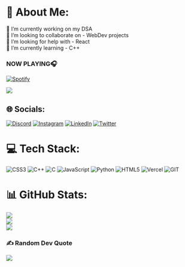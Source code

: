 # 💫 About Me:
🔭 I’m currently working on my DSA<br>👯 I’m looking to collaborate on - WebDev projects<br>🤝 I’m looking for help with -  React<br>🌱 I’m currently learning - C++

### NOW PLAYING🎧
[![Spotify](https://spotify-playing-bice.vercel.app/api/spotify)]([https://open.spotify.com/user/USER_NAME](https://open.spotify.com/user/31f2fkfehwh7pdmikfpcmaapi62m)https://open.spotify.com/user/31f2fkfehwh7pdmikfpcmaapi62m)

[![](https://visitcount.itsvg.in/api?id=shxbham&icon=0&color=0)](https://visitcount.itsvg.in)

## 🌐 Socials:
[![Discord](https://img.shields.io/badge/Discord-%237289DA.svg?logo=discord&logoColor=white)](https://discord.gg/shubhxm.) [![Instagram](https://img.shields.io/badge/Instagram-%23E4405F.svg?logo=Instagram&logoColor=white)](https://instagram.com/@shubhxm.undf) [![LinkedIn](https://img.shields.io/badge/LinkedIn-%230077B5.svg?logo=linkedin&logoColor=white)](https://linkedin.com/in/shubhxm) [![Twitter](https://img.shields.io/badge/Twitter-%231DA1F2.svg?logo=Twitter&logoColor=white)](https://twitter.com/@shubhxm_mishra) 

# 💻 Tech Stack:
![CSS3](https://img.shields.io/badge/css3-%231572B6.svg?style=for-the-badge&logo=css3&logoColor=white) ![C++](https://img.shields.io/badge/c++-%2300599C.svg?style=for-the-badge&logo=c%2B%2B&logoColor=white) ![C](https://img.shields.io/badge/c-%2300599C.svg?style=for-the-badge&logo=c&logoColor=white) ![JavaScript](https://img.shields.io/badge/javascript-%23323330.svg?style=for-the-badge&logo=javascript&logoColor=%23F7DF1E) ![Python](https://img.shields.io/badge/python-3670A0?style=for-the-badge&logo=python&logoColor=ffdd54) ![HTML5](https://img.shields.io/badge/html5-%23E34F26.svg?style=for-the-badge&logo=html5&logoColor=white) ![Vercel](https://img.shields.io/badge/vercel-%23000000.svg?style=for-the-badge&logo=vercel&logoColor=white) ![GIT](https://img.shields.io/badge/Git-fc6d26?style=for-the-badge&logo=git&logoColor=white)
# 📊 GitHub Stats:
![](https://github-readme-stats.vercel.app/api?username=shxbham&theme=dark&hide_border=false&include_all_commits=true&count_private=true)<br/>
![](https://github-readme-streak-stats.herokuapp.com/?user=shxbham&theme=dark&hide_border=false)<br/>
![](https://github-readme-stats.vercel.app/api/top-langs/?username=shxbham&theme=dark&hide_border=false&include_all_commits=true&count_private=true&layout=compact)

### ✍️ Random Dev Quote
![](https://quotes-github-readme.vercel.app/api?type=horizontal&theme=radical)

